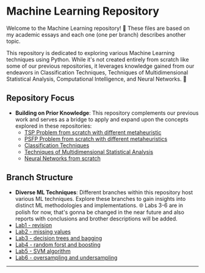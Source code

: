 # Machine Learning Repository

Welcome to the Machine Learning repository! 🚀 These files are based on my academic essays and each one (one per branch) describes another topic.

This repository is dedicated to exploring various Machine Learning techniques using Python. While it's not created entirely from scratch like some of our previous repositories, it leverages knowledge gained from our endeavors in Classification Techniques, Techniques of Multidimensional Statistical Analysis, Computational Intelligence, and Neural Networks. 🧠

## Repository Focus

- **Building on Prior Knowledge**: This repository complements our previous work and serves as a bridge to apply and expand upon the concepts explored in these repositories:
    - [TSP Problem from scratch with different metaheuristic](https://github.com/kottoization/TSP-from-scratch-in-Python)
    - [PSFP Problem from scratch with different metaheuristics](https://github.com/kottoization/PFSP-from-scratch-in-Python)
    - [Classification Techniques](https://github.com/kottoization/classification-techniques)
    - [Techniques of Multidimensional Statistical Analysis](https://github.com/kottoization/-techniques-of-multidimensional-statistical-analysis)
    - [Neural Networks from scratch](https://github.com/kottoization/artificial-neural-network-from-scratch)
      
## Branch Structure

- **Diverse ML Techniques**: Different branches within this repository host various ML techniques. Explore these branches to gain insights into distinct ML methodologies and implementations. 🌐 Labs 3-6 are in polish for now, that's gonna be changed in the near future and also reports with conclusions and brother descriptions will be added.
- [Lab1 - revision](https://github.com/kottoization/MachineLearning/tree/Lab1---repetition-of-bachelor's-knowledge)
- [Lab2 - missing values](https://github.com/kottoization/MachineLearning/tree/Lab2-Missing-values)
- [Lab3 - decision trees and bagging](https://github.com/kottoization/MachineLearning/tree/Lab3-Decision-trees-and-bagging)
- [Lab4 - random forst and boosting](https://github.com/kottoization/MachineLearning/tree/Lab4-Random-forest-and-boosting)
- [Lab5 - SVM algorithm](https://github.com/kottoization/MachineLearning/tree/Lab5-SVM-algorithm)
- [Lab6 - oversampling and undersampling](https://github.com/kottoization/MachineLearning/tree/Lab6-Oversampling-and-undersampling)
---
 
